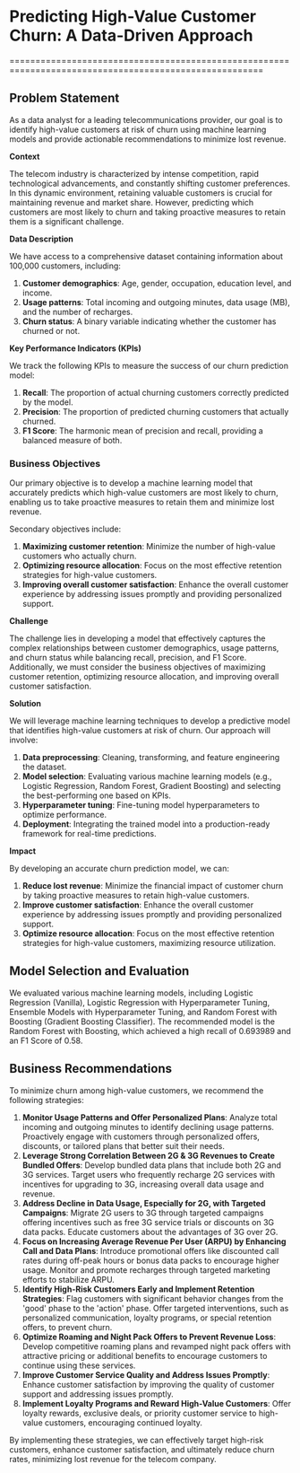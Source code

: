 # Predicting High-Value Customer Churn: A Data-Driven Approach

=======================================================================================================

## Problem Statement

As a data analyst for a leading telecommunications provider, our goal is to identify high-value customers at risk of churn using machine learning models and provide actionable recommendations to minimize lost revenue.

**Context**

The telecom industry is characterized by intense competition, rapid technological advancements, and constantly shifting customer preferences. In this dynamic environment, retaining valuable customers is crucial for maintaining revenue and market share. However, predicting which customers are most likely to churn and taking proactive measures to retain them is a significant challenge.

**Data Description**

We have access to a comprehensive dataset containing information about 100,000 customers, including:

1. **Customer demographics**: Age, gender, occupation, education level, and income.
2. **Usage patterns**: Total incoming and outgoing minutes, data usage (MB), and the number of recharges.
3. **Churn status**: A binary variable indicating whether the customer has churned or not.

**Key Performance Indicators (KPIs)**

We track the following KPIs to measure the success of our churn prediction model:

1. **Recall**: The proportion of actual churning customers correctly predicted by the model.
2. **Precision**: The proportion of predicted churning customers that actually churned.
3. **F1 Score**: The harmonic mean of precision and recall, providing a balanced measure of both.

### Business Objectives

Our primary objective is to develop a machine learning model that accurately predicts which high-value customers are most likely to churn, enabling us to take proactive measures to retain them and minimize lost revenue.

Secondary objectives include:

1. **Maximizing customer retention**: Minimize the number of high-value customers who actually churn.
2. **Optimizing resource allocation**: Focus on the most effective retention strategies for high-value customers.
3. **Improving overall customer satisfaction**: Enhance the overall customer experience by addressing issues promptly and providing personalized support.

**Challenge**

The challenge lies in developing a model that effectively captures the complex relationships between customer demographics, usage patterns, and churn status while balancing recall, precision, and F1 Score. Additionally, we must consider the business objectives of maximizing customer retention, optimizing resource allocation, and improving overall customer satisfaction.

**Solution**

We will leverage machine learning techniques to develop a predictive model that identifies high-value customers at risk of churn. Our approach will involve:

1. **Data preprocessing**: Cleaning, transforming, and feature engineering the dataset.
2. **Model selection**: Evaluating various machine learning models (e.g., Logistic Regression, Random Forest, Gradient Boosting) and selecting the best-performing one based on KPIs.
3. **Hyperparameter tuning**: Fine-tuning model hyperparameters to optimize performance.
4. **Deployment**: Integrating the trained model into a production-ready framework for real-time predictions.


**Impact**

By developing an accurate churn prediction model, we can:

1. **Reduce lost revenue**: Minimize the financial impact of customer churn by taking proactive measures to retain high-value customers.
2. **Improve customer satisfaction**: Enhance the overall customer experience by addressing issues promptly and providing personalized support.
3. **Optimize resource allocation**: Focus on the most effective retention strategies for high-value customers, maximizing resource utilization.

## Model Selection and Evaluation
We evaluated various machine learning models, including Logistic Regression (Vanilla), Logistic Regression with Hyperparameter Tuning, Ensemble Models with Hyperparameter Tuning, and Random Forest with Boosting (Gradient Boosting Classifier). The recommended model is the Random Forest with Boosting, which achieved a high recall of 0.693989 and an F1 Score of 0.58.

## Business Recommendations
To minimize churn among high-value customers, we recommend the following strategies:

1. **Monitor Usage Patterns and Offer Personalized Plans**: Analyze total incoming and outgoing minutes to identify declining usage patterns. Proactively engage with customers through personalized offers, discounts, or tailored plans that better suit their needs.
2. **Leverage Strong Correlation Between 2G & 3G Revenues to Create Bundled Offers**: Develop bundled data plans that include both 2G and 3G services. Target users who frequently recharge 2G services with incentives for upgrading to 3G, increasing overall data usage and revenue.
3. **Address Decline in Data Usage, Especially for 2G, with Targeted Campaigns**: Migrate 2G users to 3G through targeted campaigns offering incentives such as free 3G service trials or discounts on 3G data packs. Educate customers about the advantages of 3G over 2G.
4. **Focus on Increasing Average Revenue Per User (ARPU) by Enhancing Call and Data Plans**: Introduce promotional offers like discounted call rates during off-peak hours or bonus data packs to encourage higher usage. Monitor and promote recharges through targeted marketing efforts to stabilize ARPU.
5. **Identify High-Risk Customers Early and Implement Retention Strategies**: Flag customers with significant behavior changes from the 'good' phase to the 'action' phase. Offer targeted interventions, such as personalized communication, loyalty programs, or special retention offers, to prevent churn.
6. **Optimize Roaming and Night Pack Offers to Prevent Revenue Loss**: Develop competitive roaming plans and revamped night pack offers with attractive pricing or additional benefits to encourage customers to continue using these services.
7. **Improve Customer Service Quality and Address Issues Promptly**: Enhance customer satisfaction by improving the quality of customer support and addressing issues promptly.
8. **Implement Loyalty Programs and Reward High-Value Customers**: Offer loyalty rewards, exclusive deals, or priority customer service to high-value customers, encouraging continued loyalty.

By implementing these strategies, we can effectively target high-risk customers, enhance customer satisfaction, and ultimately reduce churn rates, minimizing lost revenue for the telecom company.
